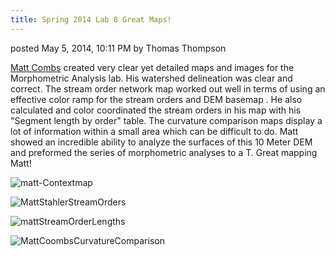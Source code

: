 ```yaml
---
title: Spring 2014 Lab 8 Great Maps!
---
```


posted May 5, 2014, 10:11 PM by Thomas Thompson

[Matt Combs](https://sites.google.com/site/coombsgis/gis-lab-projects/lab-08-morphometric-analyses) created very clear yet detailed maps and images for the Morphometric Analysis lab.  His watershed delineation was clear and correct.  The stream order network map worked out well in terms of using an effective color ramp for the stream orders and DEM basemap .   He also calculated and color coordinated  the stream orders in his map with his "Segment length by order" table.  The curvature comparison maps display a lot of information within a small area which can be difficult to do.   Matt showed an incredible ability to analyze the surfaces of this 10 Meter DEM and preformed the series of morphometric analyses to a T.  Great mapping Matt!

![matt-Contextmap]({{site.baseurl}}/assets/images/matt-Contextmap.jpg)

![MattStahlerStreamOrders]({{site.baseurl}}/assets/images/MattStahlerStreamOrders.jpg)

![mattStreamOrderLengths]({{site.baseurl}}/assets/images/mattStreamOrderLengths.png)

![MattCoombsCurvatureComparison]({{site.baseurl}}/assets/images/MattCoombsCurvatureComparison.jpg)